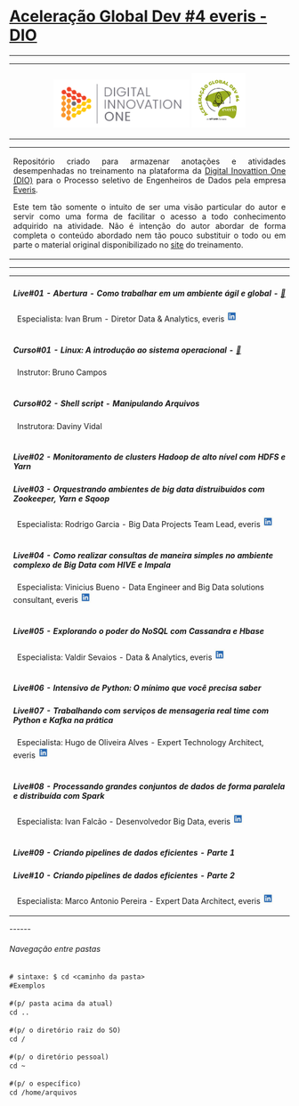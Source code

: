 # **<u>Aceleração Global Dev #4 everis - DIO</u>**

------
<table style="width: 100%">
  <tr>
    <td>
      <p align="center">
        <img src="./img/logo_dio.png" alt="logo_dio" width="50%" />
        <img src="/img/logo_aceleracao_everis.png" alt="logo_aceleracao_everis" width="20%" />
      </p>
    </td>
  </tr>
</table>

<table style="width: 100%">
  <tr>
    <td>
      <p align="justify">
        Repositório criado para armazenar anotações e atividades desempenhadas no treinamento na plataforma da <a href="https://digitalinnovation.one/" target="_blank">Digital Inovattion One (DIO)</a> para o Processo seletivo de Engenheiros de Dados pela empresa <a href="https://www.everis.com/brazil" target="_blank">Everis</a>.
      </p>
      <p align="justify">
        Este tem tão somente o intuito de ser uma visão particular do autor e servir como uma forma de facilitar o acesso a todo conhecimento adquirido na atividade. Não é intenção do autor abordar de forma completa o conteúdo abordado nem tão pouco substituir o todo ou em parte o material original disponibilizado no <a href="https://web.digitalinnovation.one/acceleration/aceleracao-global-dev-4-everis?tab=path" target="_blank">site</a> do treinamento.
      </p>
    </td>
  </tr>
</table>

------
<table style="width: 100%">
  <tr>
    <td>
      <p>
        <h5>Live#01 - Abertura - Como trabalhar em um ambiente ágil e global - <a href="" target="_blank" title="Sem anotações ou atividades">🚫</a></h5>
        <p>
          &ensp;Especialista: Ivan Brum - Diretor Data & Analytics, everis <a href="https://www.linkedin.com/in/ivan-brum-960358/" title="Perfil no LikedIn" target="_blank">
          <img src="/img/logo_likedin.jpg"  alt="logo_likedin" width="20" height="20" /></a>
        </p> 
      </p>
    </td>
  </tr>

  <tr>
      <td>
        <p>
          <h5>Curso#01 - Linux: A introdução ao sistema operacional - <a href="https://google.com" target="_blank" title="Anotações e/ou atividades">📝</a></h5>
          <p>
            &ensp;Instrutor: Bruno Campos
          </p>
        </p>
      </td>
    </tr>
  </tr>

  <tr>
      <td>
        <p>
          <h5>Curso#02 - Shell script - Manipulando Arquivos</h5>
          <p>
            &ensp;Instrutora: Daviny Vidal
          </p>
        </p>
      </td>
    </tr>

  <tr>
    <td>
      <p>
        <h5>Live#02 - Monitoramento de clusters Hadoop de alto nível com HDFS e Yarn</h5>
        <h5>Live#03 - Orquestrando ambientes de big data distruibuidos com Zookeeper, Yarn e Sqoop</h5>
        <p>
          &ensp;Especialista: Rodrigo Garcia - Big Data Projects Team Lead, everis <a href="https://www.linkedin.com/in/rodsantosg/" target="_blank">
          <img src="/img/logo_likedin.jpg"  alt="logo_likedin" width="20" height="20" /></a>
        </p>
      </p>
    </td>
  </tr>

  <tr>
    <td>
      <p>
        <h5>Live#04 - Como realizar consultas de maneira simples no ambiente complexo de Big Data com HIVE e Impala</h5>
        <p>
          &ensp;Especialista: Vinicius Bueno - Data Engineer and Big Data solutions consultant, everis <a href="https://www.linkedin.com/in/vinicius-m-bueno-br/" target="_blank">
          <img src="/img/logo_likedin.jpg"  alt="logo_likedin" width="20" height="20" /></a>
        </p>
      </p>
    </td>
  </tr>
  
  <tr>
    <td>
      <p>
        <h5>Live#05 - Explorando o poder do NoSQL com Cassandra e Hbase</h5>
        <p>
          &ensp;Especialista: Valdir Sevaios - Data & Analytics, everis <a href="https://www.linkedin.com/in/valdir-novo-sevaios-junior-8190a096/" target="_blank">
          <img src="/img/logo_likedin.jpg"  alt="logo_likedin" width="20" height="20" /></a>
        </p>
      </p>
    </td>
  </tr>
  
  <tr>
    <td>
      <p>
        <h5>Live#06 - Intensivo de Python: O mínimo que você precisa saber</h5>
        <h5>Live#07 - Trabalhando com serviços de mensageria real time com Python e Kafka na prática</h5>
        <p>
          &ensp;Especialista: Hugo de Oliveira Alves - Expert Technology Architect, everis <a href="https://www.linkedin.com/in/huguinho/" target="_blank">
          <img src="/img/logo_likedin.jpg"  alt="logo_likedin" width="20" height="20" /></a>
        </p>
      </p>
    </td>
  </tr>

  <tr>
    <td>
      <p>
        <h5>Live#08 - Processando grandes conjuntos de dados de forma paralela e distribuída com Spark</h5>
        <p>
          &ensp;Especialista: Ivan Falcão - Desenvolvedor Big Data, everis <a href="https://www.linkedin.com/in/ivanpfalcao/" target="_blank">
          <img src="/img/logo_likedin.jpg"  alt="logo_likedin" width="20" height="20" /></a>
        </p>
      </p>
    </td>
  </tr>
  
  <tr>
    <td>
      <p>
        <h5>Live#09 - Criando pipelines de dados eficientes - Parte 1</h5>
        <h5>Live#10 - Criando pipelines de dados eficientes - Parte 2</h5>
        <p>
          &ensp;Especialista: Marco Antonio Pereira - Expert Data Architect, everis <a href="https://www.linkedin.com/in/marcoap/" target="_blank">
          <img src="/img/logo_likedin.jpg"  alt="logo_likedin" width="20" height="20" /></a>
        </p>
      </p>
    </td>
  </tr>  
</table>
------
<h6>Navegação entre pastas</h6>

```shell
# sintaxe: $ cd <caminho da pasta>
#Exemplos

#(p/ pasta acima da atual)
cd ..

#(p/ o diretório raiz do SO)
cd /

#(p/ o diretório pessoal)
cd ~

#(p/ o específico)
cd /home/arquivos
```


 

